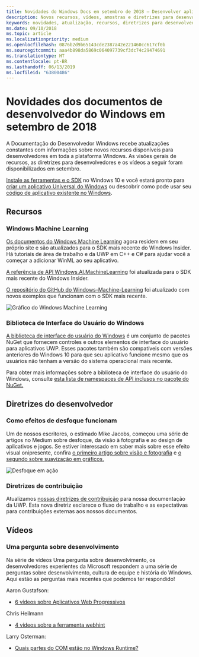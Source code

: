 ```yaml
---
title: Novidades do Windows Docs em setembro de 2018 – Desenvolver aplicativos UWP
description: Novos recursos, vídeos, amostras e diretrizes para desenvolvedores foram adicionados à documentação do desenvolvedor Windows 10 de setembro de 2018.
keywords: novidades, atualização, recursos, diretrizes para desenvolvedores, Windows 10, setembro
ms.date: 09/10/2018
ms.topic: article
ms.localizationpriority: medium
ms.openlocfilehash: 0876b2d9b65143cde2387a42e221460cc617cf0b
ms.sourcegitcommit: aaa4b898da5869c064097739cf3dc74c29474691
ms.translationtype: HT
ms.contentlocale: pt-BR
ms.lasthandoff: 06/13/2019
ms.locfileid: "63800486"
---
```

# <a name="whats-new-in-the-windows-developer-docs-in-september-2018"></a>Novidades dos documentos de desenvolvedor do Windows em setembro de 2018

A Documentação do Desenvolvedor Windows recebe atualizações constantes com informações sobre novos recursos disponíveis para desenvolvedores em toda a plataforma Windows. As visões gerais de recursos, as diretrizes para desenvolvedores e os vídeos a seguir foram disponibilizados em setembro.

[Instale as ferramentas e o SDK](https://go.microsoft.com/fwlink/?LinkId=821431) no Windows 10 e você estará pronto para [criar um aplicativo Universal do Windows](../get-started/create-uwp-apps.md) ou descobrir como pode usar seu [código de aplicativo existente no Windows](../porting/index.md).

## <a name="features"></a>Recursos

### <a name="windows-machine-learning"></a>Windows Machine Learning

[Os documentos do Windows Machine Learning](https://docs.microsoft.com/windows/ai/) agora residem em seu próprio site e são atualizados para o SDK mais recente do Windows Insider. Há tutoriais de área de trabalho e da UWP em C++ e C# para ajudar você a começar a adicionar WinML ao seu aplicativo.

[A referência de API Windows.AI.MachineLearning](https://docs.microsoft.com/uwp/api/windows.ai.machinelearning) foi atualizada para o SDK mais recente do Windows Insider.

[O repositório do GitHub do Windows-Machine-Learning](https://github.com/Microsoft/Windows-Machine-Learning) foi atualizado com novos exemplos que funcionam com o SDK mais recente.

![Gráfico do Windows Machine Learning](images/winml-graphic.png)

### <a name="windows-ui-library"></a>Biblioteca de Interface do Usuário do Windows

[A biblioteca de interface do usuário do Windows](https://aka.ms/winui-docs) é um conjunto de pacotes NuGet que fornecem controles e outros elementos de interface do usuário para aplicativos UWP. Esses pacotes também são compatíveis com versões anteriores do Windows 10 para que seu aplicativo funcione mesmo que os usuários não tenham a versão do sistema operacional mais recente.

Para obter mais informações sobre a biblioteca de interface do usuário do Windows, consulte [esta lista de namespaces de API inclusos no pacote do NuGet.](https://docs.microsoft.com/uwp/api/overview/winui/)

## <a name="developer-guidance"></a>Diretrizes do desenvolvedor

### <a name="how-blur-effects-work"></a>Como efeitos de desfoque funcionam

Um de nossos escritores, o estimado Mike Jacobs, começou uma série de artigos no Medium sobre desfoque, da visão à fotografia e ao design de aplicativos e jogos. Se estiver interessado em saber mais sobre esse efeito visual onipresente, confira [o primeiro artigo sobre visão e fotografia](https://medium.com/microsoft-design/science-in-the-system-how-blur-effects-work-8b0590996e09) e [o segundo sobre suavização em gráficos.](https://medium.com/microsoft-design/science-in-the-system-how-blur-effects-work-part-2-c5589a738515)

![Desfoque em ação](images/blur-example.jpg)

### <a name="contributing-guidance"></a>Diretrizes de contribuição

Atualizamos [nossas diretrizes de contribuição](https://github.com/MicrosoftDocs/windows-uwp/blob/docs/CONTRIBUTING.md) para nossa documentação da UWP. Esta nova diretriz esclarece o fluxo de trabalho e as expectativas para contribuições externas aos nossos documentos.

## <a name="videos"></a>Vídeos

### <a name="one-dev-question"></a>Uma pergunta sobre desenvolvimento

Na série de vídeos Uma pergunta sobre desenvolvimento, os desenvolvedores experientes da Microsoft respondem a uma série de perguntas sobre desenvolvimento, cultura de equipe e história do Windows. Aqui estão as perguntas mais recentes que podemos ter respondido!

Aaron Gustafson:

* [6 vídeos sobre Aplicativos Web Progressivos](https://www.youtube.com/playlist?list=PLWs4_NfqMtoyPHoI-CIB71mEq-om6m35I)

Chris Heilmann

* [4 vídeos sobre a ferramenta webhint](https://www.youtube.com/watch?v=eXfmxmiA00Y&list=PLWs4_NfqMtow00LM-vgyECAlMDxx84Q2v)

Larry Osterman:

* [Quais partes do COM estão no Windows Runtime?](https://youtu.be/_nsMjHqRn1w)